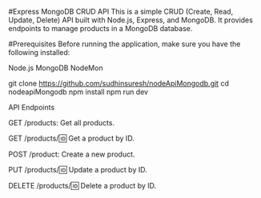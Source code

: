 #Express MongoDB CRUD API
This is a simple CRUD (Create, Read, Update, Delete) API built with Node.js, Express, and MongoDB. It provides endpoints to manage products in a MongoDB database.

#Prerequisites
Before running the application, make sure you have the following installed:

Node.js
MongoDB
NodeMon

git clone https://github.com/sudhinsuresh/nodeApiMongodb.git
cd nodeapiMongodb
npm install
npm run dev


API Endpoints


GET /products: Get all products.

GET /products/:id: Get a product by ID.

POST /product: Create a new product.

PUT /products/:id: Update a product by ID.

DELETE /products/:id: Delete a product by ID.
